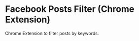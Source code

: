 Facebook Posts Filter (Chrome Extension)
=================================

Chrome Extension to filter posts by keywords.
